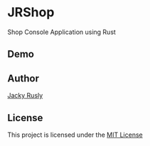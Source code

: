 # JRShop

Shop Console Application using Rust

## Demo


## Author
[Jacky Rusly](https://www.jackyrusly.web.id)

## License
This project is licensed under the [MIT License](https://opensource.org/licenses/MIT)
